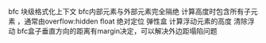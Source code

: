 bfc
 块级格式化上下文  bfc内部元素与外部元素完全隔绝  计算高度时包含所有子元素 ，通常由overflow:hidden float 绝对定位 弹性盒 
 计算浮动元素的高度  清除浮动   bfc盒子垂直方向的距离有margin决定，可以解决外边距塌陷问题